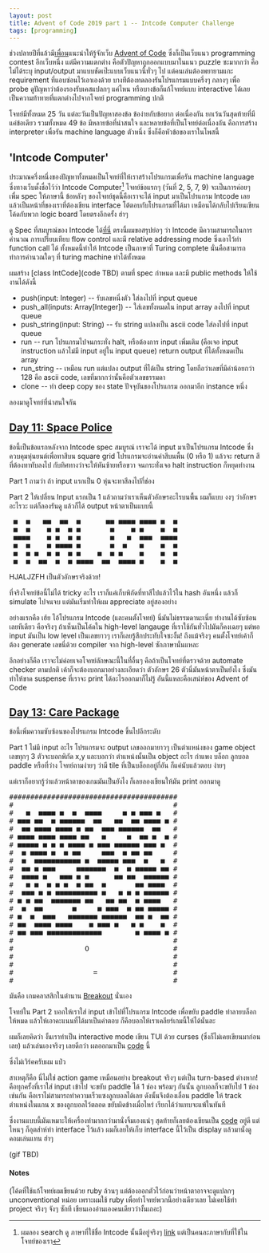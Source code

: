 ```yaml
---
layout: post
title: Advent of Code 2019 part 1 -- Intcode Computer Challenge 
tags: [programming]
---
```


ช่วงปลายปีที่แล้วมี[เพื่อน](https://twitter.com/PrachP)แนะนำให้รู้จักเว็บ [Advent of Code](https://adventofcode.com/2019)
ซึ่งก็เป็นเว็บแนว programming contest อีกเว็บหนึ่ง แต่มีความแตกต่าง คือตัวปัญหาถูกออกแบบมาในแนว puzzle ซะมากกว่า
คือไม่ได้ระบุ input/output มาแบบชัดเป๊ะแบบเว็บแนวนี้ทั่วๆ ไป แต่คนเล่นต้องพยายามแกะ requirement ที่แอบซ่อนไว้เอาเองด้วย
บางทีต้องทดลองรันโปรแกรมแบบครึ่งๆ กลางๆ เพื่อ probe ดูปัญหาว่าต้องรองรับเคสแปลกๆ แค่ไหน หรือบางข้อก็แก้โจทย์แบบ interactive ได้เลย
เป็นความท้าทายที่แตกต่างไปจากโจทย์ programming ปกติ

โจทย์มีทั้งหมด 25 วัน แต่ละวันเป็นปัญหาสองข้อ ข้อง่ายกับข้อยาก ต่อเนื่องกัน ยกเว้นวันสุดท้ายที่มีแค่ข้อเดียว รวมทั้งหมด 49 ข้อ
มีหลายข้อที่น่าสนใจ และหลายข้อที่เป็นโจทย์ต่อเนื่องกัน คือการสร้าง interpreter เพื่อรัน machine language ตัวหนึ่ง ซึ่งก็คือหัวข้อของเราในโพสนี้

## 'Intcode Computer'

ประมาณครึ่งหนึ่งของปัญหาทั้งหมดเป็นโจทย์ที่ให้เราสร้างโปรแกรมเพื่อรัน machine language ซึ่งทางเว็บตั้งชื่อไว้ว่า Intcode Computer[^1]
โจทย์ข้อแรกๆ (วันที่ 2, 5, 7, 9) จะเป็นการค่อยๆ เพื่ม spec ให้ภาษานี้ ข้อหลังๆ ของโจทย์ชุดนี้คือเราจะได้ input มาเป็นโปรแกรม Intcode เลย
แล้วเป็นหน้าที่ของเราที่ต้องเขียน interface โต้ตอบกับโปรแกรมที่ได้มา เหมือนได้กลับไปเรียนเขียนโค้ดกับพวก logic board โดยตรงอีกครั้ง ฮ่าๆ

ดู Spec ที่สมบูรณ์ของ Intcode ได้[ที่นี่](https://esolangs.org/wiki/Intcode)
ตรงนี้ผมขอสรุปย่อๆ ว่า Intcode มีความสามารถในการคำนวณ การเปรียบเทียบ flow control และมี relative addressing mode ซึ่งเอาไว้ทำ function call ได้
ทั้งหมดนี้ทำให้ Intcode เป็นภาษาที่ Turing complete นั่นคือสามารถทำการคำนวณใดๆ ที่ turing machine ทำได้ทั้งหมด

ผมสร้าง [class IntCode](code TBD) ตามที่ spec กำหนด และมี public methods ให้ใช้งานได้ดังนี้

* push(input: Integer) -- รับเลขหนึ่งตัว ใส่ลงไปที่ input queue
* push_all(inputs: Array[Integer]) -- ใส่เลขทั้งหมดใน input array ลงไปที่ input queue
* push_string(input: String) -- รับ string แปลงเป็น ascii code ใส่ลงไปที่ input queue
* run -- run โปรแกรมไปจนกระทั่ง halt, หรือต้องการ input เพิ่มเติม (คือเจอ input instruction แล้วไม่มี input อยู่ใน input queue)
return output ที่ได้ทั้งหมดเป็น array
* run_string -- เหมือน run แต่แปลง output ที่ได้เป็น string โดยถือว่าเลขที่มีค่าน้อยกว่า 128 คือ ascii code, เลขที่มากกว่านั้นคือตัวเลขธรรมดา
* clone -- ทำ deep copy ของ state ปัจจุบันของโปรแกรม ออกมาอีก instance หนึ่ง

ลองมาดูโจทย์ที่น่าสนใจกัน

## [Day 11: Space Police](https://adventofcode.com/2019/day/11)

ข้อนี้เป็นข้อแรกหลังจาก Intcode spec สมบูรณ์ 
เราจะได้ input มาเป็นโปรแกรม Intcode ซึ่งควบคุมหุ่นยนต์เพื่อทาสีบน square grid
โปรแกรมจะอ่านค่าสีบนพื้น (0 หรือ 1) แล้วจะ return สีที่ต้องทาทับลงไป กับทิศทางว่าจะให้หันซ้ายหรือขวา
จนกระทั่งเจอ halt instruction ก็หยุดทำงาน

Part 1 ถามว่า ถ้า input แรกเป็น 0 หุ่นจะทาสีลงไปกี่ช่อง

Part 2 ให้เปลี่ยน Input แรกเป็น 1 แล้วถามว่าเราเห็นตัวอักษรอะไรบนพื้น ผมก็แบบ งงๆ ว่าอักษรอะไรวะ แต่ก็ลองรันดู แล้วก็ได้ output หน้าตาเป็นแบบนี้

<div class='asciiart-container'><pre class='asciiart'>
 ■  ■   ■■  ■■  ■      ■■ ■■■■ ■■■■ ■  ■   
 ■  ■    ■ ■  ■ ■       ■    ■ ■    ■  ■   
 ■■■■    ■ ■  ■ ■       ■   ■  ■■■  ■■■■   
 ■  ■    ■ ■■■■ ■       ■  ■   ■    ■  ■   
 ■  ■ ■  ■ ■  ■ ■    ■  ■ ■    ■    ■  ■   
 ■  ■  ■■  ■  ■ ■■■■  ■■  ■■■■ ■    ■  ■   
</pre></div>

HJALJZFH เป็นตัวอักษรจริงด้วย!

ที่จริงโจทย์ข้อนี้ไม่ได้ tricky อะไร เราก็แค่เก็บพิกัดที่ทาสีไปแล้วไว้ใน hash อันหนึ่ง แล้วก็ simulate ไปจนจบ
แต่มันเริ่มทำให้ผม appreciate อยู่สองอย่าง

อย่างแรกคือ เฮ้ย ไอ้โปรแกรม Intcode (และคนตั้งโจทย์) นี่มันไม่ธรรมดานะเนี่ย
ทำงานได้ซับซ้อนเลยทีเดียว คือจริงๆ ถ้าเห็นเป็นโค้ดใน high-level langauge ที่เราใช้กันทั่วไปมันก็คงเฉยๆ
แต่พอ input มันเป็น low level เป็นเลขยาวๆ เราก็เลยรู้สึกประทับใจซะงั้น! ถึงแม้จริงๆ คนตั้งโจทย์เค้าก็ต้อง generate เลขนี่ด้วย compiler
จาก high-level ซักภาษานั่นแหละ

อีกอย่างก็คือ เราจะไม่ค่อยเจอโจทย์ลักษณะนี้ในที่อื่นๆ
คือถ้าเป็นโจทย์ที่ตรวจด้วย automate checker ตามปกติ เค้าก็จะต้องบอกมาอย่างละเอียดว่า ตัวอักษร 26 ตัวนี่มันหน้าตาเป็นยังไง
ซึ่งมันทำให้ขาด suspense ที่เราจะ print ได้อะไรออกมาก็ไม่รู้ อันนี้แหละคือเสน่ห์ของ Advent of Code

## [Day 13: Care Package](https://adventofcode.com/2019/day/13)

ข้อนี้เพิ่มความซับซ้อนของโปรแกรม Intcode ขึ้นไปอีกระดับ

Part 1 ไม่มี input อะไร โปรแกรมจะ output เลขออกมายาวๆ เป็นตำแหน่งของ game object เลขทุกๆ 3 ตัวจะบอกพิกัด x,y และบอกว่า
ตำแหน่งนั้นเป็น object อะไร กำแพง บล็อก ลูกบอล paddle หรือที่ว่าง โจทย์ถามง่ายๆ ว่ามี tile ที่เป็นบล็อกอยู่กี่อัน ก็แค่นับแล้วตอบ ง่ายๆ

แต่เราก็อยากรู้ว่าแล้วหน้าตาของเกมมันเป็นยังไง ก็เลยลองเขียนให้มัน print ออกมาดู

<div class='asciiart-container'><pre class='asciiart'>
########################################
#                                      #
#   ■  ■■■■ ■  ■  ■■■■     ■ ■ ■■■ ■   #
# ■■■ ■■  ■ ■■■■■■  ■■   ■■  ■■ ■■■■ ■ #
#  ■■ ■■■■ ■■■■ ■ ■■  ■■■ ■■■■■■  ■■   #
# ■■■■ ■■■■ ■■■■ ■■   ■     ■  ■■ ■  ■ #
# ■■■■■ ■ ■ ■ ■■■■ ■ ■■■ ■■■■■■ ■■■ ■  #
#  ■ ■■■■ ■  ■ ■■     ■■■  ■ ■■ ■■     #
#  ■  ■■■■■■■■■■■ ■  ■■■■■ ■■■  ■   ■  #
#  ■■ ■ ■■■     ■■■■■■■  ■  ■ ■■■■■ ■■ #
#  ■■■■ ■   ■■■ ■ ■      ■■ ■■  ■■■■■■ #
#   ■ ■  ■ ■ ■  ■ ■■  ■       ■■ ■■■■  #
#  ■■■ ■ ■ ■■■■■■■■■■ ■   ■ ■ ■ ■■■■■■ #
# ■ ■ ■■  ■■■■■■■ ■■   ■■ ■■  ■ ■■■■   #
#  ■  ■■       ■     ■ ■■■  ■ ■■ ■■■■■ #
# ■  ■  ■■■   ■■■■■■■ ■■■■■■  ■■ ■  ■■ #
# ■■  ■■■■ ■■■■    ■ ■■■ ■   ■ ■    ■  #
# ■■ ■■■ ■■■■■■■■■■■■■        ■ ■■■■ ■ #
#                                      #
#                 O                    #
#                                      #
#                                      #
#                   =                  #
#                                      #
</pre></div>

มันคือ เกมคลาสสิกในตำนาน [Breakout](https://en.wikipedia.org/wiki/Breakout_(video_game)) นั่นเอง

โจทย์ใน Part 2 บอกให้เราใส่ input เข้าไปที่โปรแกรม Intcode เพื่อขยับ paddle ทำลายบล็อกให้หมด
แล้วให้เอาคะแนนที่ได้มาเป็นคำตอบ ก็คือบอกให้เราเคลียร์เกมนี้ให้ได้นั่นละ

ผมก็เลยคิดว่า งั้นเราทำเป็น interactive mode เขียน TUI ด้วย curses (ซึ่งก็ไม่เคยเขียนมาก่อนเลย)
แล้วเล่นเองจริงๆ เลยดีกว่า ผลออกมาเป็น [code](TBD) นี้

ซึ่งไม่เวิร์คครับผม แป่ว

สาเหตุก็คือ นี่ไม่ใช่ action game เหมือนอย่าง breakout จริงๆ แต่เป็น turn-based ต่างหาก!
คือทุกครั้งที่เราใส่ input เข้าไป จะขยับ paddle ได้ 1 ช่อง พร้อมๆ กันนั้น ลูกบอลก็จะขยับไป 1 ช่องเช่นกัน
คือเราไม่สามารถทำความเร็วแซงลูกบอลได้เลย ดังนั้นจึงต้องเลื่อน paddle ให้ track ตำแหน่งในแกน x ของลูกบอลไว้ตลอด
ขยับผิดข้างเมื่อไหร่ เรียกได้ว่าแทบจะแพ้ในทันที

ซึ่งงานแบบนี้มันเหมาะให้เครื่องทำมากกว่ามานั่งจิ้มเองแน่ๆ สุดท้ายก็เลยต้องเขียนเป็น [code](TBD) อยู่ดี
แต่ไหนๆ ก็อุตส่าห์ทำ interface ไว้แล้ว ผมก็เลยให้เก็บ interface นี้ไว้เป็น display แล้วมานั่งดูคอมเล่นแทน ฮ่าๆ

(gif TBD)

#### Notes

(โค้ดที่ใช้แก้โจทย์ผมเขียนด้วย ruby ล้วนๆ แต่ต้องออกตัวไว้ก่อนว่าหน้าตาอาจจะดูแปลกๆ unconventional หน่อย
เพราะผมใช้ ruby เพื่อทำโจทย์พวกนี้อย่างเดียวเลย ไม่เคยใช้ทำ project จริงๆ จังๆ ซักที เขียนเองอ่านเองคนเดียวว่างั้นเถอะ)

[^1]: ผมลอง search ดู ภาษาที่ใช้ชื่อ Intcode นั้นมีอยู่จริงๆ [link](http://foldoc.org/INTCODE) แต่เป็นคนละภาษากับที่ใช้ในโจทย์ของเรา